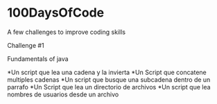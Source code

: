 # 100DaysOfCode
A few challenges to improve coding skills

Challenge #1

Fundamentals of java

*Un script que lea una cadena y la invierta
*Un Script que concatene multiples cadenas
*Un script que busque una subcadena dentro de un parrafo
*Un Script que lea un directorio de archivos
*Un script que lea nombres de usuarios desde un archivo
